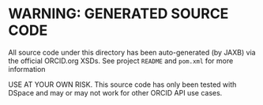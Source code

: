 # WARNING: GENERATED SOURCE CODE

All source code under this directory has been auto-generated (by JAXB) via the official ORCID.org XSDs. See project `README` and `pom.xml` for more information

USE AT YOUR OWN RISK. This source code has only been tested with DSpace and may or may not work for  other ORCID API use cases.
